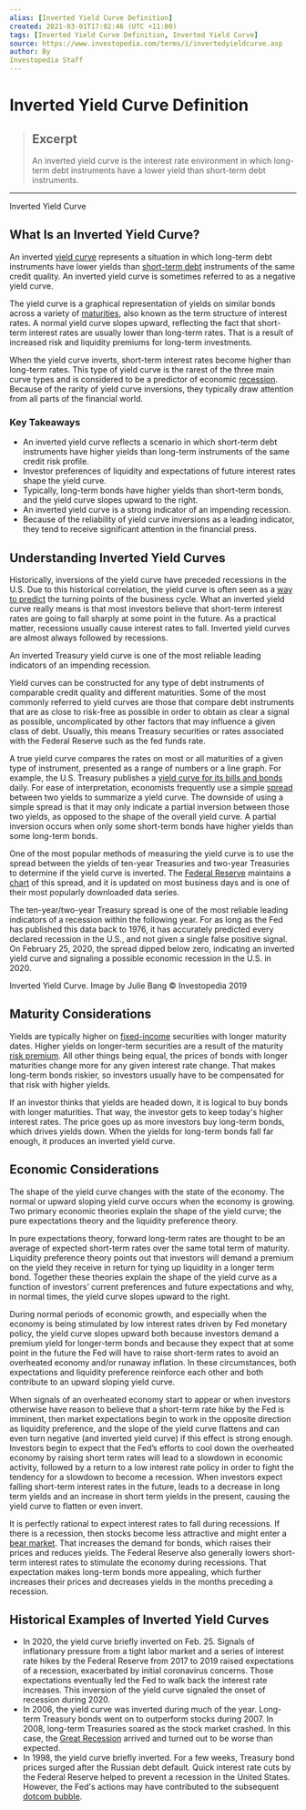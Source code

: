 ```yaml
---
alias: [Inverted Yield Curve Definition]
created: 2021-03-01T17:02:46 (UTC +11:00)
tags: [Inverted Yield Curve Definition, Inverted Yield Curve]
source: https://www.investopedia.com/terms/i/invertedyieldcurve.asp
author: By
Investopedia Staff
---
```


# Inverted Yield Curve Definition

> ## Excerpt
> An inverted yield curve is the interest rate environment in which long-term debt instruments have a lower yield than short-term debt instruments.

---

Inverted Yield Curve
## What Is an Inverted Yield Curve?

An inverted [yield curve](https://www.investopedia.com/terms/y/yieldcurve.asp) represents a situation in which long-term debt instruments have lower yields than [short-term debt](https://www.investopedia.com/terms/s/shorttermdebt.asp) instruments of the same credit quality. An inverted yield curve is sometimes referred to as a negative yield curve.

The yield curve is a graphical representation of yields on similar bonds across a variety of [maturities](https://www.investopedia.com/terms/m/maturity.asp), also known as the term structure of interest rates. A normal yield curve slopes upward, reflecting the fact that short-term interest rates are usually lower than long-term rates. That is a result of increased risk and liquidity premiums for long-term investments.

When the yield curve inverts, short-term interest rates become higher than long-term rates. This type of yield curve is the rarest of the three main curve types and is considered to be a predictor of economic [recession](https://www.investopedia.com/terms/r/recession.asp). Because of the rarity of yield curve inversions, they typically draw attention from all parts of the financial world.

### Key Takeaways

-   An inverted yield curve reflects a scenario in which short-term debt instruments have higher yields than long-term instruments of the same credit risk profile.
-   Investor preferences of liquidity and expectations of future interest rates shape the yield curve.
-   Typically, long-term bonds have higher yields than short-term bonds, and the yield curve slopes upward to the right.
-   An inverted yield curve is a strong indicator of an impending recession.
-   Because of the reliability of yield curve inversions as a leading indicator, they tend to receive significant attention in the financial press.

## Understanding Inverted Yield Curves

Historically, inversions of the yield curve have preceded recessions in the U.S. Due to this historical correlation, the yield curve is often seen as a [way to predict](https://www.investopedia.com/articles/economics/08/yield-curve.asp) the turning points of the business cycle. What an inverted yield curve really means is that most investors believe that short-term interest rates are going to fall sharply at some point in the future. As a practical matter, recessions usually cause interest rates to fall. Inverted yield curves are almost always followed by recessions.

An inverted Treasury yield curve is one of the most reliable leading indicators of an impending recession.

Yield curves can be constructed for any type of debt instruments of comparable credit quality and different maturities. Some of the most commonly referred to yield curves are those that compare debt instruments that are as close to risk-free as possible in order to obtain as clear a signal as possible, uncomplicated by other factors that may influence a given class of debt. Usually, this means Treasury securities or rates associated with the Federal Reserve such as the fed funds rate. 

A true yield curve compares the rates on most or all maturities of a given type of instrument, presented as a range of numbers or a line graph. For example, the U.S. Treasury publishes a [yield curve for its bills and bonds](https://www.treasury.gov/resource-center/data-chart-center/interest-rates/Pages/TextView.aspx?data=yield) daily. For ease of interpretation, economists frequently use a simple [spread](https://www.investopedia.com/terms/s/spread.asp) between two yields to summarize a yield curve. The downside of using a simple spread is that it may only indicate a partial inversion between those two yields, as opposed to the shape of the overall yield curve. A partial inversion occurs when only some short-term bonds have higher yields than some long-term bonds.

One of the most popular methods of measuring the yield curve is to use the spread between the yields of ten-year Treasuries and two-year Treasuries to determine if the yield curve is inverted. The [Federal Reserve](https://www.investopedia.com/terms/f/federalreservesystem.asp) maintains a [chart](https://fred.stlouisfed.org/series/T10Y2Y/) of this spread, and it is updated on most business days and is one of their most popularly downloaded data series.

The ten-year/two-year Treasury spread is one of the most reliable leading indicators of a recession within the following year. For as long as the Fed has published this data back to 1976, it has accurately predicted every declared recession in the U.S., and not given a single false positive signal. On February 25, 2020, the spread dipped below zero, indicating an inverted yield curve and signaling a possible economic recession in the U.S. in 2020. 

Inverted Yield Curve. Image by Julie Bang © Investopedia 2019

## Maturity Considerations

Yields are typically higher on [fixed-income](https://www.investopedia.com/terms/f/fixedincome.asp) securities with longer maturity dates. Higher yields on longer-term securities are a result of the maturity [risk premium](https://www.investopedia.com/terms/r/riskpremium.asp). All other things being equal, the prices of bonds with longer maturities change more for any given interest rate change. That makes long-term bonds riskier, so investors usually have to be compensated for that risk with higher yields.

If an investor thinks that yields are headed down, it is logical to buy bonds with longer maturities. That way, the investor gets to keep today's higher interest rates. The price goes up as more investors buy long-term bonds, which drives yields down. When the yields for long-term bonds fall far enough, it produces an inverted yield curve.

## Economic Considerations

The shape of the yield curve changes with the state of the economy. The normal or upward sloping yield curve occurs when the economy is growing. Two primary economic theories explain the shape of the yield curve; the pure expectations theory and the liquidity preference theory. 

In pure expectations theory, forward long-term rates are thought to be an average of expected short-term rates over the same total term of maturity. Liquidity preference theory points out that investors will demand a premium on the yield they receive in return for tying up liquidity in a longer term bond. Together these theories explain the shape of the yield curve as a function of investors’ current preferences and future expectations and why, in normal times, the yield curve slopes upward to the right. 

During normal periods of economic growth, and especially when the economy is being stimulated by low interest rates driven by Fed monetary policy, the yield curve slopes upward both because investors demand a premium yield for longer-term bonds and because they expect that at some point in the future the Fed will have to raise short-term rates to avoid an overheated economy and/or runaway inflation. In these circumstances, both expectations and liquidity preference reinforce each other and both contribute to an upward sloping yield curve.

When signals of an overheated economy start to appear or when investors otherwise have reason to believe that a short-term rate hike by the Fed is imminent, then market expectations begin to work in the opposite direction as liquidity preference, and the slope of the yield curve flattens and can even turn negative (and inverted yield curve) if this effect is strong enough. Investors begin to expect that the Fed’s efforts to cool down the overheated economy by raising short term rates will lead to a slowdown in economic activity, followed by a return to a low interest rate policy in order to fight the tendency for a slowdown to become a recession. When investors expect falling short-term interest rates in the future, leads to a decrease in long term yields and an increase in short term yields in the present, causing the yield curve to flatten or even invert.

It is perfectly rational to expect interest rates to fall during recessions. If there is a recession, then stocks become less attractive and might enter a [bear market](https://www.investopedia.com/terms/b/bearmarket.asp). That increases the demand for bonds, which raises their prices and reduces yields. The Federal Reserve also generally lowers short-term interest rates to stimulate the economy during recessions. That expectation makes long-term bonds more appealing, which further increases their prices and decreases yields in the months preceding a recession.

## Historical Examples of Inverted Yield Curves

-   In 2020, the yield curve briefly inverted on Feb. 25. Signals of inflationary pressure from a tight labor market and a series of interest rate hikes by the Federal Reserve from 2017 to 2019 raised expectations of a recession, exacerbated by initial coronavirus concerns. Those expectations eventually led the Fed to walk back the interest rate increases. This inversion of the yield curve signaled the onset of recession during 2020.
-   In 2006, the yield curve was inverted during much of the year. Long-term Treasury bonds went on to outperform stocks during 2007. In 2008, long-term Treasuries soared as the stock market crashed. In this case, the [Great Recession](https://www.investopedia.com/terms/g/great-recession.asp) arrived and turned out to be worse than expected.
-   In 1998, the yield curve briefly inverted. For a few weeks, Treasury bond prices surged after the Russian debt default. Quick interest rate cuts by the Federal Reserve helped to prevent a recession in the United States. However, the Fed's actions may have contributed to the subsequent [dotcom bubble](https://www.investopedia.com/terms/d/dotcom-bubble.asp).
